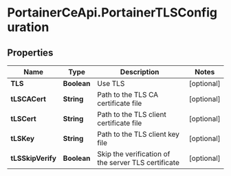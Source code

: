 # PortainerCeApi.PortainerTLSConfiguration

## Properties
Name | Type | Description | Notes
------------ | ------------- | ------------- | -------------
**TLS** | **Boolean** | Use TLS | [optional] 
**tLSCACert** | **String** | Path to the TLS CA certificate file | [optional] 
**tLSCert** | **String** | Path to the TLS client certificate file | [optional] 
**tLSKey** | **String** | Path to the TLS client key file | [optional] 
**tLSSkipVerify** | **Boolean** | Skip the verification of the server TLS certificate | [optional] 


